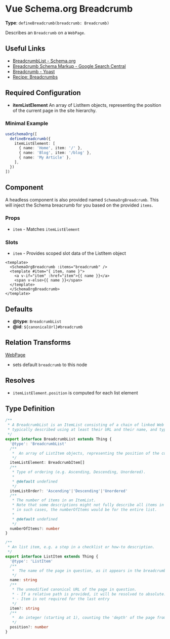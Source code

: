 # Vue Schema.org Breadcrumb

**Type**: `defineBreadcrumb(breadcrumb: Breadcrumb)`

Describes an `Breadcrumb` on a `WebPage`.

## Useful Links

- [BreadcrumbList - Schema.org ](https://schema.org/BreadcrumbList)
- [Breadcrumb Schema Markup - Google Search Central](https://developers.google.com/search/docs/advanced/structured-data/breadcrumb)
- [Breadcrumb - Yoast](https://developer.yoast.com/features/schema/pieces/breadcrumb)
- [Recipe: Breadcrumbs](/guide/recipes/breadcrumbs)

## Required Configuration

- **itemListElement**  An array of ListItem objects, representing the position of the current page in the site hierarchy.

### Minimal Example

```ts
useSchemaOrg([
  defineBreadcrumb({
    itemListElement: [
      { name: 'Home', item: '/' },
      { name: 'Blog', item: '/blog' },
      { name: 'My Article' },
    ],
  })
])
```

## Component

A headless component is also provided named `SchemaOrgBreadcrumb`. This will inject
the Schema breacrumb for you based on the provided `items`.

### Props

- `item` - Matches `itemListElement`

### Slots

- `item` - Provides scoped slot data of the ListItem object

```vue
<template>
  <SchemaOrgBreadcrumb :items="breadcrumb" />
  <template #item="{ item, name }">
    <a v-if="item" :href="item">{{ name }}</a>
    <span v-else>{{ name }}</span>
  </template>
  </SchemaOrgBreadcrumb>
</template>
```

## Defaults

- **@type**: `BreadcrumbList`
- **@id**: `${canonicalUrl}#breadcrumb`

## Relation Transforms

[WebPage](/schema/webpage)

- sets default `breadcrumb` to this node

## Resolves

- `itemListElement.position` is computed for each list element


## Type Definition

```ts
/**
 * A BreadcrumbList is an ItemList consisting of a chain of linked Web pages,
 * typically described using at least their URL and their name, and typically ending with the current page.
 */
export interface BreadcrumbList extends Thing {
  '@type': 'BreadcrumbList'
  /**
   *  An array of ListItem objects, representing the position of the current page in the site hierarchy.
   */
  itemListElement: BreadcrumbItem[]
  /**
   * Type of ordering (e.g. Ascending, Descending, Unordered).
   *
   * @default undefined
   */
  itemListOrder?: 'Ascending'|'Descending'|'Unordered'
  /**
   * The number of items in an ItemList.
   * Note that some descriptions might not fully describe all items in a list (e.g., multi-page pagination);
   * in such cases, the numberOfItems would be for the entire list.
   *
   * @default undefined
   */
  numberOfItems?: number
}

/**
 * An list item, e.g. a step in a checklist or how-to description.
 */
export interface ListItem extends Thing {
  '@type': 'ListItem'
  /**
   *  The name of the page in question, as it appears in the breadcrumb navigation.
   */
  name: string
  /**
   * The unmodified canonical URL of the page in question.
   * - If a relative path is provided, it will be resolved to absolute.
   * - Item is not required for the last entry
   */
  item?: string
  /**
   *  An integer (starting at 1), counting the 'depth' of the page from (including) the homepage.
   */
  position?: number
}
```
